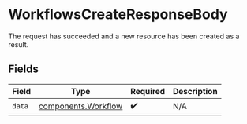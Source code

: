 # WorkflowsCreateResponseBody

The request has succeeded and a new resource has been created as a result.


## Fields

| Field                                                      | Type                                                       | Required                                                   | Description                                                |
| ---------------------------------------------------------- | ---------------------------------------------------------- | ---------------------------------------------------------- | ---------------------------------------------------------- |
| `data`                                                     | [components.Workflow](../../models/components/workflow.md) | :heavy_check_mark:                                         | N/A                                                        |
